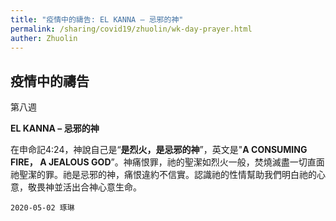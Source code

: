 ```yaml
---
title: "疫情中的禱告: EL KANNA – 忌邪的神"
permalink: /sharing/covid19/zhuolin/wk-day-prayer.html
auther: Zhuolin
---
```

## 疫情中的禱告
第八週 

**EL KANNA – 忌邪的神**   

在申命記4:24，神說自己是“**是烈火，是忌邪的神**”，英文是"**A CONSUMING FIRE， A JEALOUS GOD**”。神痛恨罪，祂的聖潔如烈火一般，焚燒滅盡一切直面祂聖潔的罪。祂是忌邪的神，痛恨違約不信實。認識祂的性情幫助我們明白祂的心意，敬畏神並活出合神心意生命。  

`2020-05-02 琢琳`  
